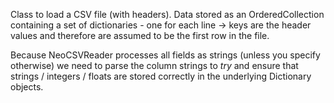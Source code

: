 Class to load a CSV file (with headers). Data stored as an OrderedCollection containing a set of dictionaries - one for each line -> keys are the header values and therefore are assumed to be the first row in the file.

Because NeoCSVReader processes all fields as strings (unless you specify otherwise) we need to parse the column strings to _try_ and ensure that strings / integers / floats are stored correctly in the underlying Dictionary objects.
